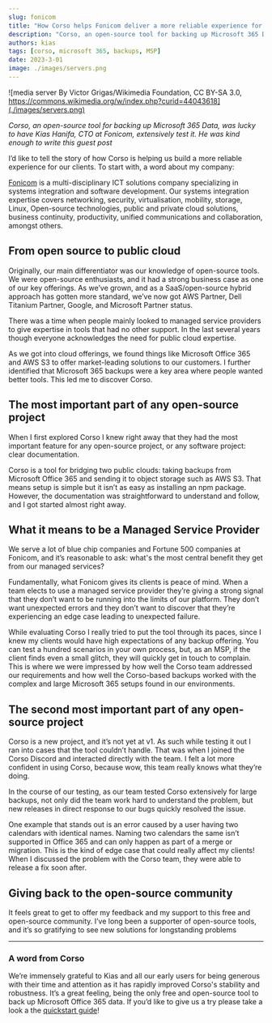 ```yaml
---
slug: fonicom
title: "How Corso helps Fonicom deliver a more reliable experience for internal backups"
description: "Corso, an open-source tool for backing up Microsoft 365 Data, was lucky to have Kias Hanifa from Fonicom take a look at our tool. He was kind enough to write this guest post."
authors: kias
tags: [corso, microsoft 365, backups, MSP]
date: 2023-3-01
image: ./images/servers.png
---
```


![media server By Victor Grigas/Wikimedia Foundation, CC BY-SA 3.0, https://commons.wikimedia.org/w/index.php?curid=44043618](./images/servers.png)

<!-- vale Vale.Spelling = NO -->
*Corso, an open-source tool for backing up Microsoft 365 Data, was lucky to have
Kias Hanifa, CTO at Fonicom, extensively test it. He was kind enough to write
this guest post*
<!-- vale Vale.Spelling = YES -->
I’d like to tell the story of how Corso is helping us build
a more reliable experience for our clients. To start with, a word about my company:
<!-- truncate -->
[Fonicom](https://www.fonicom.com/about/#) is a multi-disciplinary ICT solutions company specializing in systems
integration and software development. Our systems integration expertise covers
networking, security, virtualisation, mobility, storage, Linux, Open-source
technologies, public and private cloud solutions, business continuity,
productivity, unified communications and collaboration, amongst others.

## From open source to public cloud

Originally, our main differentiator was our knowledge of open-source tools. We
were open-source enthusiasts, and it had a strong business case as one of our
key offerings. As we’ve grown, and as a SaaS/open-source hybrid approach has
gotten more standard, we’ve now got AWS Partner, Dell Titanium Partner, Google,
and Microsoft Partner status.

There was a time when people mainly looked to managed service providers to give
expertise in tools that had no other support. In the last several years though
everyone acknowledges the need for public cloud expertise.

As we got into cloud offerings, we found things like Microsoft Office 365 and
AWS S3 to offer market-leading solutions to our customers. I further identified
that Microsoft 365 backups were a key area where people wanted better tools.
This led me to discover Corso.

## The most important part of any open-source project

When I first explored Corso I knew right away that they had the most important
feature for any open-source project, or any software project: clear
documentation.

<!-- vale alex.Condescending = NO -->
Corso is a tool for bridging two public clouds: taking backups from Microsoft
Office 365 and sending it to object storage such as AWS S3. That means setup
is simple but it isn’t as easy as installing an npm package.
However, the documentation was straightforward to understand and follow,
and I got started almost right away.
<!-- vale alex.Condescending = YES -->

## What it means to be a Managed Service Provider

We serve a lot of blue chip companies and Fortune 500 companies at Fonicom, and
it’s reasonable to ask: what's the most central benefit they get from our
managed services?

Fundamentally, what Fonicom gives its clients is peace of mind. When a team
elects to use a managed service provider they’re giving a strong signal that
they don’t want to be running into the limits of our platform. They don’t want
unexpected errors and they don’t want to discover that they’re experiencing an
edge case leading to unexpected failure.

While evaluating Corso I really tried to put the tool through its paces, since I
knew my clients would have high expectations of any backup offering. You can
test a hundred scenarios in your own process, but, as an MSP, if the client
finds even a small glitch, they will quickly get in touch to complain. This is
where we were impressed by how well the Corso team addressed our requirements
and how well the Corso-based backups worked with the complex and large Microsoft
365 setups found in our environments.

## The second most important part of any open-source project

Corso is a new project, and it’s not yet at v1. As such while testing it out I
ran into cases that the tool couldn’t handle. That was when I joined the Corso
Discord and interacted directly with the team. I felt a lot more confident in
using Corso, because wow, this team really knows what they’re doing.

In the course of our testing, as our team tested Corso extensively for large
backups, not only did the team work hard to understand the problem, but new
releases in direct response to our bugs quickly resolved the issue.

One example that stands out is an error caused by a user having two calendars
with identical names. Naming two calendars the same isn’t supported in Office
365 and can only happen as part of a merge or migration. This is the kind of
edge case that could really affect my clients! When I discussed the problem with
the Corso team, they were able to release a fix soon after.

## Giving back to the open-source community

It feels great to get to offer my feedback and my support to this free and
open-source community. I’ve long been a supporter of open-source tools, and it’s
so gratifying to see new solutions for longstanding problems

---

### A word from Corso
<!-- vale Vale.Spelling = NO -->

We’re immensely grateful to Kias and all our early users for being generous with
their time and attention as it has rapidly improved Corso's stability and robustness.
It’s a great feeling, being the only free and
open-source tool to back up Microsoft Office 365 data. If you’d like to give us
a try please take a look a the
[quickstart guide](https://corsobackup.io/docs/quickstart/)!
<!-- vale Vale.Spelling = YES -->
